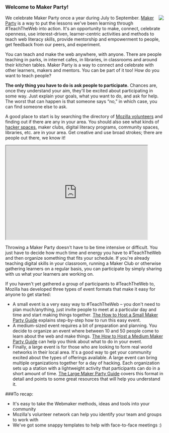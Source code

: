 ### Welcome to Maker Party!
<img src="http://party.webmaker.org/img/collage/2.jpg" style="float:right;"/>

We celebrate Maker Party once a year during July to September. <a href="http://party.webmaker.org?ref=training">Maker Party</a> is a way to put the lessons we've been learning through #TeachTheWeb into action. It's an opportunity to make, connect, celebrate openness, use interest-driven, learner-centric activities and methods to teach web literacy skills, provide mentorship and empowerment to people, get feedback from our peers, and experiment.

You can teach and make the web anywhere, with anyone. There are people teaching in parks, in internet cafes, in libraries, in classrooms and around their kitchen tables. Maker Party is a way to connect and celebrate with other learners, makers and mentors. You can be part of it too!
How do you want to teach people?

**The only thing you have to do is ask people to participate.** Chances are, once they understand your aim, they'll be excited about participating in some way. Just explain your goals, what you want to do, and ask for help. The worst that can happen is that someone says “no,” in which  case, you can find someone else to ask.

A good place to start is by searching the directory of <a href="http://mozillians.org">Mozilla volunteers</a> and finding out if there are any in your area. You should also see what kinds of <a href="http://hackerspaces.org/wiki/List_of_Hacker_Spaces">hacker spaces</a>, maker clubs, digital literacy programs, community spaces, libraries, etc. are in your area. Get creative and use broad strokes; there are people out there, we know it!

<div id="home-banner-video">
            <iframe src="https://vialogues.com/videos/embedded/11183/" width="450" height="300" scrolling="No"></iframe>
          </div>

Throwing a Maker Party doesn't have to be time intensive or difficult. You just have to decide how much time and energy you have to #TeachTheWeb and then organize something that fits your schedule. If you're already teaching digital skills in your classroom, running a Maker Club or otherwise gathering learners on a regular basis, you can participate by simply sharing with us what your learners are working on.

If you haven't yet gathered a group of participants to #TeachTheWeb to, Mozilla has developed three types of event formats that make it easy for anyone to get started:

* A small event is a very easy way to #TeachTheWeb – you don't need to plan much/anything, just invite people to meet at a particular day and time and start making things together. [The How to Host a Small Maker Party Guide](https://michelle.makes.org/thimble/LTE2NjE1MzQyMDg=/how-to-host-a-maker-party-small) explains step-by-step how to run this easy event.
* A medium-sized event requires a bit of preparation and planning. You decide to organize an event where between 10 and 50 people come to learn about the web and make things. [The How to Host a Medium Maker Party Guide](https://michelle.makes.org/thimble/LTE1Nzc2NDgxMjg=/how-to-host-a-maker-party-medium) can help you think about what to do in your event.
* Finally, a large event is for those who are looking to form real world networks in their local area. It's a good way to get your community excited about the types of offerings available. A large event can bring multiple organizations together for a day of hacking. Each organization sets up a station with a lightweight activity that participants can do in a short amount of time. [The Large Maker Party Guide](https://michelle.makes.org/thimble/LTEzMDkyMTI2NzI=/how-to-host-a-maker-party-large) covers this format in detail and points to some great resources that will help you understand it. 

###To recap:
* It's easy to take the Webmaker methods, ideas and tools into your community
* Mozilla's volunteer network can help you identify your team and groups to work with
* We've got some snappy templates to help with face-to-face meetings :)